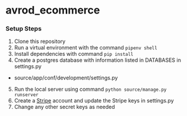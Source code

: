 # avrod_ecommerce

### Setup Steps
1. Clone this repository
2. Run a virtual environment with the command `pipenv shell`
3. Install dependencies with command `pip install`
4. Create a postgres database with information listed in DATABASES in settings.py
  * source/app/conf/development/settings.py
5. Run the local server using command `python source/manage.py runserver`
6. Create a [Stripe](https://stripe.com/en-ca) account and update the Stripe keys in settings.py
7. Change any other secret keys as needed
